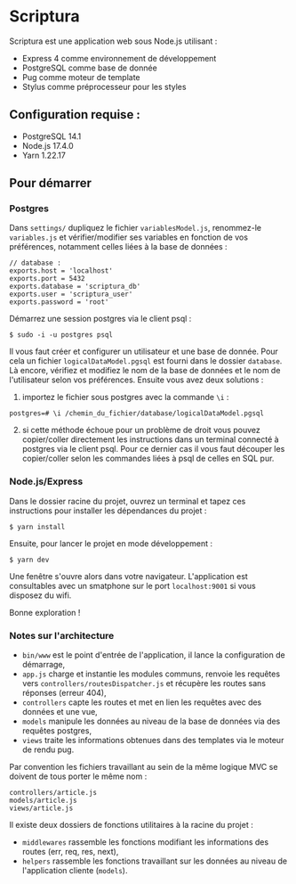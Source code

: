 # Scriptura

Scriptura est une application web sous Node.js utilisant :
* Express 4 comme environnement de développement
* PostgreSQL comme base de donnée
* Pug comme moteur de template
* Stylus comme préprocesseur pour les styles

## Configuration requise :

* PostgreSQL 14.1
* Node.js 17.4.0
* Yarn 1.22.17

## Pour démarrer

### Postgres

Dans `settings/` dupliquez le fichier `variablesModel.js`, renommez-le `variables.js` et vérifier/modifier ses variables en fonction de vos préférences, notamment celles liées à la base de données :

```
// database :
exports.host = 'localhost'
exports.port = 5432
exports.database = 'scriptura_db'
exports.user = 'scriptura_user'
exports.password = 'root'
```

Démarrez une session postgres via le client psql :

```
$ sudo -i -u postgres psql
```

Il vous faut créer et configurer un utilisateur et une base de donnée. Pour cela un fichier `logicalDataModel.pgsql` est fourni dans le dossier `database`. Là encore, vérifiez et modifiez le nom de la base de données et le nom de l'utilisateur selon vos préférences. Ensuite vous avez deux solutions :

1. importez le fichier sous postgres avec la commande `\i` :

```
postgres=# \i /chemin_du_fichier/database/logicalDataModel.pgsql
```
2. si cette méthode échoue pour un problème de droit vous pouvez copier/coller directement les instructions dans un terminal connecté à postgres via le client psql. Pour ce dernier cas il vous faut découper les copier/coller selon les commandes liées à psql de celles en SQL pur.

### Node.js/Express

Dans le dossier racine du projet, ouvrez un terminal et tapez ces instructions pour installer les dépendances du projet :

```
$ yarn install
```

Ensuite, pour lancer le projet en mode développement :

```
$ yarn dev
```

Une fenêtre s'ouvre alors dans votre navigateur. L'application est consultables avec un smatphone sur le port `localhost:9001` si vous disposez du wifi.

Bonne exploration !

### Notes sur l'architecture

- `bin/www`  est le point d'entrée de l'application, il lance la configuration de démarrage,
- `app.js` charge et instantie les modules communs, renvoie les requêtes vers `controllers/routesDispatcher.js` et récupère les routes sans réponses (erreur 404),
- `controllers` capte les routes et met en lien les requêtes avec des données et une vue,
- `models` manipule les données au niveau de la base de données via des requêtes postgres,
- `views` traite les informations obtenues dans des templates via le moteur de rendu pug.

Par convention les fichiers travaillant au sein de la même logique MVC se doivent de tous porter le même nom :
```
controllers/article.js
models/article.js
views/article.js
```
Il existe deux dossiers de fonctions utilitaires à la racine du projet :
- `middlewares` rassemble les fonctions modifiant les informations des routes (err, req, res, next),
- `helpers` rassemble les fonctions travaillant sur les données au niveau de l'application cliente (`models`).